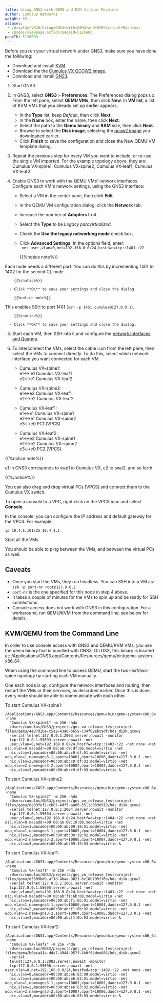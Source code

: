 ```yaml
---
title: Using GNS3 with QEMU and KVM Virtual Machines
author: Cumulus Networks
weight: 65
aliases:
 - /display/VX30/Using+GNS3+with+QEMU+and+KVM+Virtual+Machines
 - /pages/viewpage.action?pageId=5126603
pageID: 5126603
---
```

Before you run your virtual network under GNS3, make sure you have done
the following:

  - Download and install [KVM](http://www.linux-kvm.org/page/Downloads).
  - Download the the [Cumulus VX QCOW2 image](https://cumulusnetworks.com/cumulus-vx/download/).
  - Download and install
    [GNS3](https://community.gns3.com/login.jspa?referer=/community/software/download).

1.  Start GNS3.

2.  In GNS3, select **GNS3** \> **Preferences**. The Preferences dialog
    pops up. From the left pane, select **QEMU VMs**, then click
    **New**. In **VM list**, a list of KVM VMs that you already set up
    earlier appears.
    
      - In the **Type** list, keep *Default*, then click **Next**.
      - In the **Name** box, enter the name, then click **Next**.
      - Select the path to the **Qemu binary** and **RAM** size, then
        click **Next**.
      - Browse to select the **Disk image**, selecting the [qcow2
        image](https://cumulusnetworks.com/cumulus-vx/download/) you
        downloaded earlier.
      - Click **Finish** to save the configuration and close the New
        QEMU VM template dialog.

3.  Repeat the previous step for every VM you want to include, or re-use
    the single VM imported. For the example topology above, they are:
    Cumulus VX-spine1, Cumulus VX-spine2, Cumulus VX-leaf1, Cumulus
    VX-leaf2.

4.  Enable GNS3 to work with the QEMU VMs' network interfaces. Configure
    each VM's network settings, using the GNS3 interface:
    
      - Select a VM in the center pane, then click **Edit**.
      - In the QEMU VM configuration dialog, click the **Network** tab.
      - Increase the number of **Adapters** to *4*.
      - Select the **Type** to be *Legacy paravirtualized*.
      - Check the **Use the legacy networking mode** check box.
      - Click **Advanced Settings**. In the options field, enter:  
        `-net user,vlan=0,net=192.168.0.0/24,hostfwd=tcp::1401-:22`
        
        {{%notice note%}}
        
Each node needs a different port. You can do this by
        incrementing 1401 to 1402 for the second CL node.
        
        {{%/notice%}}
    
      - Click **OK** to save your settings and close the dialog.
        
        {{%notice note%}}
        
This enables SSH to port 1401 (`ssh -p 1401 cumulus@127.0.0.1`).
        
        {{%/notice%}}
    
      - Click **OK** to save your settings and close the dialog.

5.  Start each VM, then SSH into it and configure the [network
    interfaces and
    Quagga](http://docs.cumulusnetworks.com/display/VX/Configuring+the+Network+Interfaces+and+Quagga).

6.  To interconnect the VMs, select the cable icon from the left pane,
    then select the VMs to connect directly. To do this, select which
    network interface you want connected for each VM.
    
      - Cumulus VX-spine1:  
        e1\<-\> e1 Cumulus VX-leaf1  
        e2\<-\>e1 Cumulus VX-leaf2
    
      - Cumulus VX-spine2:  
        e1\<-\>e2 Cumulus VX-leaf1  
        e2\<-\>e2 Cumulus VX-leaf2
    
      - Cumulus VX-leaf1:  
        e1\<-\>e1 Cumulus VX-spine1  
        e2\<-\>e1 Cumulus VX-spine2  
        e3\<-\>e0 PC1 (VPCS)
    
      - Cumulus VX-leaf2:  
        e1\<-\>e2 Cumulus VX-spine1  
        e2\<-\>e2 Cumulus VX-spine2  
        e3\<-\>e0 PC2 (VPCS)

{{%notice note%}}

e1 in GNS3 corresponds to swp1 in Cumulus VX, e2 to swp2, and so forth.

{{%/notice%}}

You can also drag and drop virtual PCs (VPCS) and connect them to the
Cumulus VX switch.

To open a console to a VPC, right click on the VPCS icon and select
**Console**.

In the console, you can configure the IP address and default gateway for
the VPCS. For example:

    ip 10.4.1.101/25 10.4.1.1

Start all the VMs.

You should be able to ping between the VMs, and between the virtual PCs
as well.

## Caveats

  - Once you start the VMs, they run headless. You can SSH into a VM as:  
    `ssh -p port-nr root@127.0.0.1`
  - `port-nr` is the one specified for this node in step 4 above.
  - It takes a couple of minutes for the VMs to spin up and be ready for
    SSH connections.
  - Console access does not work with GNS3 in this configuration. For a
    workaround, run QEMU/KVM from the command line; see below for
    details.

## KVM/QEMU from the Command Line

In order to use console access with GNS3 and QEMU/KVM VMs, you use the
qemu binary that is bundled with GNS3. On OSX, this binary is located at:
/Applications/GNS3.app/Contents/Resources/qemu/bin/qemu-system-x86\_64.

When using the command line to access QEMU, start the two-leaf/two-spine
topology by starting each VM manually.

One each node is up, configure the network interfaces and routing, 
then restart the VMs or their services, as
described earlier. Once this is done, every node should be able to
communicate with each other.

To start Cumulus VX-spine1:

    /Applications/GNS3.app/Contents/Resources/qemu/bin/qemu-system-x86_64 -name 
      "Cumulus VX-spine1" -m 256 -hda 
      /Users/cumulus/GNS3/projects/gns_vm_release_test/project-files/qemu/4e87d26e-c5a2-43a0-b659-c34f62ebc9df/hda_disk.qcow2 
      -serial telnet:127.0.0.1:2003,server,nowait -monitor 
      tcp:127.0.0.1:55603,server,nowait -net 
      user,vlan=0,net=192.168.0.0/24,hostfwd=tcp::1403-:22 -net none -net nic,vlan=0,macaddr=00:00:ab:c9:df:00,model=virtio -net
      nic,vlan=1,macaddr=00:00:ab:c9:df:01,model=virtio -net udp,vlan=1,name=gns3-1,sport=10001,dport=10000,daddr=127.0.0.1 -net
      nic,vlan=2,macaddr=00:00:ab:c9:df:02,model=virtio -net udp,vlan=2,name=gns3-2,sport=10002,dport=10003,daddr=127.0.0.1 -net
      nic,vlan=3,macaddr=00:00:ab:c9:df:03,model=virtio &

To start Cumulus VX-spine2:

    /Applications/GNS3.app/Contents/Resources/qemu/bin/qemu-system-x86_64 -name 
      "Cumulus VX-spine2" -m 256 -hda 
      /Users/cumulus/GNS3/projects/gns_vm_release_test/project-files/qemu/8e83fef2-cb87-4df5-aa66-5511c0330919/hda_disk.qcow2 
      -serial telnet:127.0.0.1:2004,server,nowait -monitor 
      tcp:127.0.0.1:55604,server,nowait -net 
      user,vlan=0,net=192.168.0.0/24,hostfwd=tcp::1404-:22 -net none -net nic,vlan=0,macaddr=00:00:ab:09:19:00,model=virtio -net
      nic,vlan=1,macaddr=00:00:ab:09:19:01,model=virtio -net udp,vlan=1,name=gns3-1,sport=10005,dport=10004,daddr=127.0.0.1 -net
      nic,vlan=2,macaddr=00:00:ab:09:19:02,model=virtio -net udp,vlan=2,name=gns3-2,sport=10006,dport=10007,daddr=127.0.0.1 -net
      nic,vlan=3,macaddr=00:00:ab:09:19:03,model=virtio &

To start Cumulus VX-leaf1:

    /Applications/GNS3.app/Contents/Resources/qemu/bin/qemu-system-x86_64 -name 
      "Cumulus VX-leaf1" -m 256 -hda 
      /Users/cumulus/GNS3/projects/gns_vm_release_test/project-files/qemu/d5399bd9-af1d-4baa-9821-6e18b795f16b/hda_disk.qcow2 
      -serial telnet:127.0.0.1:2001,server,nowait -monitor 
      tcp:127.0.0.1:55605,server,nowait -net 
      user,vlan=0,net=192.168.0.0/24,hostfwd=tcp::1401-:22 -net none -net nic,vlan=0,macaddr=00:00:ab:f1:6b:00,model=virtio -net
      nic,vlan=1,macaddr=00:00:ab:f1:6b:01,model=virtio -net udp,vlan=1,name=gns3-1,sport=10000,dport=10001,daddr=127.0.0.1 -net
      nic,vlan=2,macaddr=00:00:ab:f1:6b:02,model=virtio -net udp,vlan=2,name=gns3-2,sport=10004,dport=10005,daddr=127.0.0.1 -net
      nic,vlan=3,macaddr=00:00:ab:f1:6b:03,model=virtio &

To start Cumulus VX-leaf2:

    /Applications/GNS3.app/Contents/Resources/qemu/bin/qemu-system-x86_64 -name 
      "Cumulus VX-leaf2" -m 256 -hda 
      /Users/cumulus/GNS3/projects/gns_vm_release_test/project-files/qemu/b0aca41a-dda7-4944-957f-4b0f94dee683/hda_disk.qcow2 
      -serial 
      telnet:127.0.0.1:2002,server,nowait -monitor 
      tcp:127.0.0.1:55606,server,nowait -net user,vlan=0,net=192.168.0.0/24,hostfwd=tcp::1402-:22 -net none -net
      nic,vlan=0,macaddr=00:00:ab:e6:83:00,model=virtio -net 
      nic,vlan=1,macaddr=00:00:ab:e6:83:01,model=virtio -net udp,vlan=1,name=gns3-1,sport=10003,dport=10002,daddr=127.0.0.1 -net
      nic,vlan=2,macaddr=00:00:ab:e6:83:02,model=virtio -net udp,vlan=2,name=gns3-2,sport=10007,dport=10006,daddr=127.0.0.1 -net
      nic,vlan=3,macaddr=00:00:ab:e6:83:03,model=virtio &
